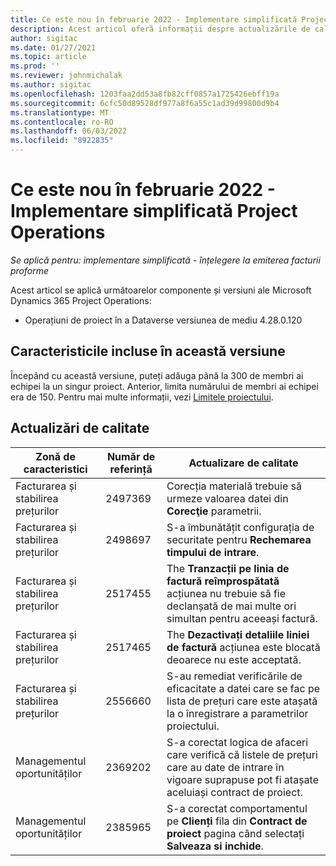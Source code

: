 ```yaml
---
title: Ce este nou în februarie 2022 - Implementare simplificată Project Operations
description: Acest articol oferă informații despre actualizările de calitate care sunt disponibile în versiunea din februarie 2022 a implementării Project Operations lite.
author: sigitac
ms.date: 01/27/2021
ms.topic: article
ms.prod: ''
ms.reviewer: johnmichalak
ms.author: sigitac
ms.openlocfilehash: 1203faa2dd53a8fb82cff0857a1725426ebff19a
ms.sourcegitcommit: 6cfc50d89528df977a8f6a55c1ad39d99800d9b4
ms.translationtype: MT
ms.contentlocale: ro-RO
ms.lasthandoff: 06/03/2022
ms.locfileid: "8922835"
---
```

# <a name="whats-new-february-2022---project-operations-lite-deployment"></a>Ce este nou în februarie 2022 - Implementare simplificată Project Operations

_Se aplică pentru: implementare simplificată - înțelegere la emiterea facturii proforme_

Acest articol se aplică următoarelor componente și versiuni ale Microsoft Dynamics 365 Project Operations:

- Operațiuni de proiect în a Dataverse versiunea de mediu 4.28.0.120

## <a name="features-included-in-this-release"></a>Caracteristicile incluse în această versiune

Începând cu această versiune, puteți adăuga până la 300 de membri ai echipei la un singur proiect. Anterior, limita numărului de membri ai echipei era de 150. Pentru mai multe informații, vezi [Limitele proiectului](../../project-management/create-wbs.md#project-limitations).

## <a name="quality-updates"></a>Actualizări de calitate

| Zonă de caracteristici | Număr de referință | Actualizare de calitate |
| --- | --- | --- |
| Facturarea și stabilirea prețurilor | 2497369 | Corecția materială trebuie să urmeze valoarea datei din **Corecţie** parametrii. |
| Facturarea și stabilirea prețurilor | 2498697 | S-a îmbunătățit configurația de securitate pentru **Rechemarea timpului de intrare**. |
| Facturarea și stabilirea prețurilor | 2517455 | The **Tranzacții pe linia de factură reîmprospătată** acțiunea nu trebuie să fie declanșată de mai multe ori simultan pentru aceeași factură. |
| Facturarea și stabilirea prețurilor | 2517465 | The **Dezactivați detaliile liniei de factură** acțiunea este blocată deoarece nu este acceptată. |
| Facturarea și stabilirea prețurilor | 2556660 | S-au remediat verificările de eficacitate a datei care se fac pe lista de prețuri care este atașată la o înregistrare a parametrilor proiectului. |
| Managementul oportunităților | 2369202 | S-a corectat logica de afaceri care verifică că listele de prețuri care au date de intrare în vigoare suprapuse pot fi atașate aceluiași contract de proiect. |
| Managementul oportunităților | 2385965 | S-a corectat comportamentul pe **Clienți** fila din **Contract de proiect** pagina când selectați **Salveaza si inchide**. |
